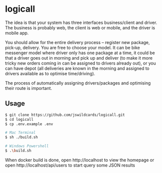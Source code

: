 # logicall

The idea is that your system has three interfaces business/client and driver. The business is probably web, the client is web or mobile, and the driver is mobile app.

You should allow for the entire delivery process – register new package, pick-up, delivery. You are free to choose your model. It can be bike messenger model where driver only has one package at a time, it could be that a driver goes out in morning and pick up and deliver (to make it more tricky new orders coming in can be assigned to drivers already out), or you can have depot (all deliveries are known in the morning and assigned to drivers available as to optimise time/driving).

The process of automatically assigning drivers/packages and optimising their route is important.

## Usage

```bash
$ git clone https://github.com/jswildcards/logicall.git
$ cd logicall
$ cp .env.example .env

# Mac Terminal
$ sh ./build.sh

# Windows Powershell
$ .\build.sh
```

When docker build is done, open http://localhost to view the homepage or open http://localhost/api/users to start query some JSON results
